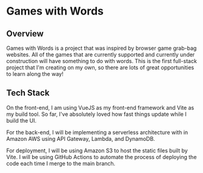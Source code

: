 # Games with Words

## Overview
Games with Words is a project that was inspired by browser game grab-bag websites. All of the games that are currently supported and currently under construction will have something to do with words. This is the first full-stack project that I'm creating on my own, so there are lots of great opportunities to learn along the way!

## Tech Stack
On the front-end, I am using VueJS as my front-end framework and Vite as my build tool. So far, I've absolutely loved how fast things update while I build the UI.

For the back-end, I will be implementing a serverless architecture with in Amazon AWS using API Gateway, Lambda, and DynamoDB.

For deployment, I will be using Amazon S3 to host the static files built by Vite. I will be using GitHub Actions to automate the process of deploying the code each time I merge to the main branch. 